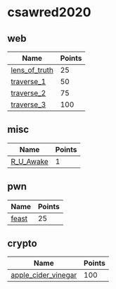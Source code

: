 # csawred2020

## web
Name | Points
-----|--------
[lens_of_truth](lens_of_truth/README.md) | 25
[traverse_1](traverse_1/README.md) | 50
[traverse_2](traverse_2/README.md) | 75
[traverse_3](traverse_3/README.md) | 100

## misc
Name | Points
-----|--------
[R_U_Awake](R_U_Awake/README.md) | 1

## pwn
Name | Points
-----|--------
[feast](feast/README.md) | 25

## crypto
Name | Points
-----|--------
[apple_cider_vinegar](apple_cider_vinegar/README.md) | 100
